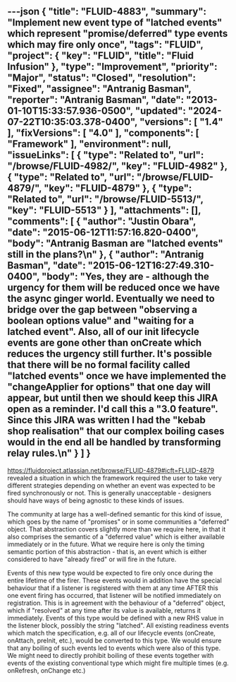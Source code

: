---json
{
  "title": "FLUID-4883",
  "summary": "Implement new event type of \"latched events\" which represent \"promise/deferred\" type events which may fire only once",
  "tags": "FLUID",
  "project": {
    "key": "FLUID",
    "title": "Fluid Infusion"
  },
  "type": "Improvement",
  "priority": "Major",
  "status": "Closed",
  "resolution": "Fixed",
  "assignee": "Antranig Basman",
  "reporter": "Antranig Basman",
  "date": "2013-01-10T15:33:57.936-0500",
  "updated": "2024-07-22T10:35:03.378-0400",
  "versions": [
    "1.4"
  ],
  "fixVersions": [
    "4.0"
  ],
  "components": [
    "Framework"
  ],
  "environment": null,
  "issueLinks": [
    {
      "type": "Related to",
      "url": "/browse/FLUID-4982/",
      "key": "FLUID-4982"
    },
    {
      "type": "Related to",
      "url": "/browse/FLUID-4879/",
      "key": "FLUID-4879"
    },
    {
      "type": "Related to",
      "url": "/browse/FLUID-5513/",
      "key": "FLUID-5513"
    }
  ],
  "attachments": [],
  "comments": [
    {
      "author": "Justin Obara",
      "date": "2015-06-12T11:57:16.820-0400",
      "body": "Antranig Basman are \"latched events\" still in the plans?\n"
    },
    {
      "author": "Antranig Basman",
      "date": "2015-06-12T16:27:49.310-0400",
      "body": "Yes, they are - although the urgency for them will be reduced once we have the async ginger world. Eventually we need to bridge over the gap between \"observing a boolean options value\" and \"waiting for a latched event\". Also, all of our init lifecycle events are gone other than onCreate which reduces the urgency still further. It's possible that there will be no formal facility called \"latched events\" once we have implemented the \"changeApplier for options\" that one day will appear, but until then we should keep this JIRA open as a reminder. I'd call this a \"3.0 feature\". Since this JIRA was written I had the \"kebab shop realisation\" that our complex boiling cases would in the end all be handled by transforming relay rules.\n"
    }
  ]
}
---
<https://fluidproject.atlassian.net/browse/FLUID-4879#icft=FLUID-4879> revealed a situation in which the framework required the user to take very different strategies depending on whether an event was expected to be fired synchronously or not. This is generally unacceptable - designers should have ways of being agnostic to these kinds of issues.

The community at large has a well-defined semantic for this kind of issue, which goes by the name of "promises" or in some communities a "deferred" object. That abstraction covers slightly more than we require here, in that it also comprises the semantic of a "deferred value" which is either available immediately or in the future. What we require here is only the timing semantic portion of this abstraction - that is, an event which is either considered to have "already fired" or will fire in the future.

Events of this new type would be expected to fire only once during the entire lifetime of the firer. These events would in addition have the special behaviour that if a listener is registered with them at any time AFTER this one event firing has occurred, that listener will be notified immediately on registration. This is in agreement with the behaviour of a "deferred" object, which if "resolved" at any time after its value is available, returns it immediately. Events of this type would be defined with a new RHS value in the listener block, possibly the string "latched". All existing readiness events which match the specification, e.g. all of our lifecycle events (onCreate, onAttach, preInit, etc.), would be converted to this type. We would ensure that any boiling of such events led to events which were also of this type. We might need to directly prohibit boiling of these events together with events of the existing conventional type which might fire multiple times (e.g. onRefresh, onChange etc.)

        